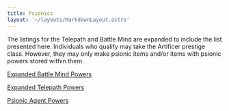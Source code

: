 ```yaml
---
title: Psionics
layout: '~/layouts/MarkdownLayout.astro'
---
```

The listings for the Telepath and Battle Mind are expanded to include the list
presented here. Individuals who qualify may take the Artificer prestige class.
However, they may only make psionic items and/or items with psionic powers
stored within them.

[ Expanded Battle Mind Powers](/arcana.d20.srd/psionics/expanded.battle.mind.powers)

[ Expanded Telepath Powers](/arcana.d20.srd/psionics/expanded.telepath.powers)

[ Psionic Agent Powers ](/arcana.d20.srd/psionics/psionic.agent.powers)

